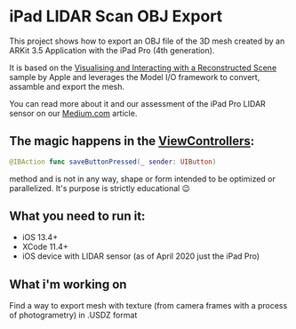 # iPad LIDAR Scan OBJ Export

This project shows how to export an OBJ file of the 3D mesh created by an ARKit 3.5 Application with the iPad Pro (4th generation).

It is based on the [Visualising and Interacting with a Reconstructed Scene][1] sample by Apple and leverages the Model I/O framework to convert, assamble and export the mesh.

You can read more about it and our assessment of the iPad Pro LIDAR sensor on our [Medium.com][3] article.

## The magic happens in the [ViewControllers][2]:
``` swift
@IBAction func saveButtonPressed(_ sender: UIButton)
```
method and is not in any way, shape or form intended to be optimized or parallelized.
It's purpose is strictly educational :wink:

## What you need to run it:
* iOS 13.4+
* XCode 11.4+
* iOS device with LIDAR sensor (as of April 2020 just the iPad Pro)



[1]:https://developer.apple.com/documentation/arkit/world_tracking/visualizing_and_interacting_with_a_reconstructed_scene
[2]:iPadLIDARScanExport/ViewController.swift
[3]:https://medium.com/zeitraumgruppe/what-arkit-3-5-and-the-new-ipad-pro-bring-to-the-table-d4bf25e5dd87

## What i'm working on
Find a way to export mesh with texture (from camera frames with a process of photogrametry) in .USDZ format
